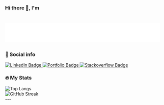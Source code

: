 <div  markdown="1">
<h3>Hi there 👋, I'm </h3>

<h1 align="center">
  <img src="https://raw.githubusercontent.com/jashanpreet-singh-99/jashanpreet-singh-99/main/name.svg" alt="Jashanpreet Singh" />
</h1>

<h3>🔗 Social info</h2>

<div id="badges">
    <a href="https://www.linkedin.com/in/jashanpreet-singh-work/">
    <img src="https://img.shields.io/badge/LinkedIn-blue?style=for-the-badge&logo=linkedin&logoColor=white" alt="LinkedIn Badge"/>
    </a>
    <a href="https://jashanswork.com/">
    <img src="https://img.shields.io/badge/Portfolio-dda703?style=for-the-badge&logo=About.me&logoColor=white" alt="Portfolio Badge"/>
    </a>
    <a href="https://stackoverflow.com/users/6417843/jashanpreet-singh-chakkal/">
    <img src="https://img.shields.io/badge/Stackoverflow-fe7a16?style=for-the-badge&logo=Stackoverflow&logoColor=white" alt="Stackoverflow Badge"/>
    </a>
  </div>
</div>

<h3>🔥 My Stats</h3>
<div>
  <div>
   <img src="https://github-readme-stats.vercel.app/api/top-langs/?username=jashanpreet-singh-99&layout=compact&langs_count=10&theme=react" alt="Top Langs" /> 
<!--   <img src="https://github-readme-stats.vercel.app/api?username=jashanpreet-singh-99&count_private=true&show_icons=true&theme=react" alt="GitHub Streak"/> -->
  </div> 
  <div width="100">
    <img src="https://streak-stats.demolab.com/?user=jashanpreet-singh-99&theme=react" alt="GitHub Streak"/>
  </div>
</div>

<!-- <div>
  <img src="https://github-readme-stats.vercel.app/api?username=jashanpreet-singh-99&count_private=true&show_icons=true&theme=react" alt="GitHub Streak" align="left"/>
  
  <img src="https://github-readme-stats.vercel.app/api/top-langs/?username=jashanpreet-singh-99&layout=compact&langs_count=10&theme=react" alt="Top Langs"  align="center"/>
</div> -->

<div>
<!-- <img src="https://github-readme-activity-graph.cyclic.app/graph?username=jashanpreet-singh-99&theme=react-dark" alt="My activity"/> -->
</div>
--- 
